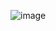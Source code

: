 ![image](https://user-images.githubusercontent.com/44051367/166086417-1d50385a-fa31-40d2-8f3f-1b51d1b992d7.png)
